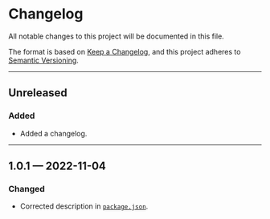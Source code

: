 # Changelog

All notable changes to this project will be documented in this file.

The format is based on [Keep a Changelog](https://keepachangelog.com/en/1.0.0/),
and this project adheres to [Semantic Versioning](https://semver.org/spec/v2.0.0.html).

---

## Unreleased

### Added

- Added a changelog.

---

## 1.0.1 — 2022-11-04

### Changed

- Corrected description in [`package.json`](./package.json).
